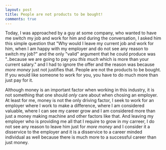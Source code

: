 ```yaml
---
layout: post
title: People are not products to be bought!
comments: true
---
```

Today, I was approached by a guy at some company, who wanted to have me switch my job and work for him and during the conversation, I asked him this simple question that "Why would I leave my current job and work for him, when I am happy with my employer and do not see any reason to switch my job?" and the only "valid" argument that he could produce was "..because we are going to pay you *this much* which is more than your current salary." and I had to ignore the offer and the reason was because *more money* just not justifies that. People are not the products to be bought. If you would like someone to work for you, you have to do much more than just pay for it.

Although money is an important factor when working in this industry, it is not something that one should *only* care about when chosing an employer. At least for me, money is not the only driving factor, I seek to work for an employer where I work to make a difference, where I am considered valuable, where I can see my career grow and I am considered more than just a money making machine and other factors like that. And leaving my employer who is providing me all that I require to grow in my carreer, I do not see any reason to leave him just for *more money* and I consider it a disservice to the employer and it is a disservice to a career minded individual as well because there is much more to a successful career than just money.

